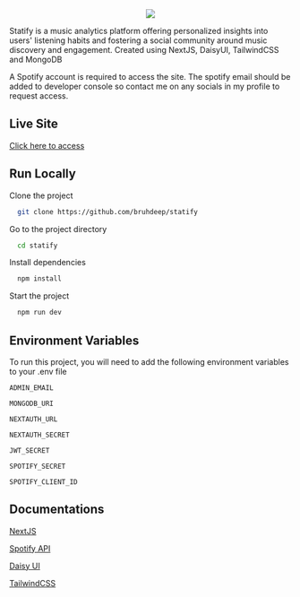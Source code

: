 <div align = "center">
   <img src="https://i.ibb.co/41FKv0m/image.png" border="0" width="">
</div>

Statify is a music analytics platform offering personalized insights into users' listening habits and fostering a social community around music discovery and engagement. Created using NextJS, DaisyUI, TailwindCSS and MongoDB

A Spotify account is required to access the site. The spotify email should be added to developer console so contact me on any socials in my profile to request access.

## Live Site

<a href ="https://statify.bruhdeep.site">Click here to access<a/>

## Run Locally

Clone the project

```bash
  git clone https://github.com/bruhdeep/statify
```

Go to the project directory

```bash
  cd statify
```

Install dependencies

```bash
  npm install
```

Start the project

```bash
  npm run dev
```


## Environment Variables

To run this project, you will need to add the following environment variables to your .env file

`ADMIN_EMAIL`

`MONGODB_URI`

`NEXTAUTH_URL`

`NEXTAUTH_SECRET`

`JWT_SECRET`

`SPOTIFY_SECRET`

`SPOTIFY_CLIENT_ID`
## Documentations

[NextJS](https://nextjs.org/docs)

[Spotify API](https://developer.spotify.com/documentation/web-api)

[Daisy UI](https://daisyui.com/docs/install/)

[TailwindCSS](https://tailwindcss.com/docs/installation)


